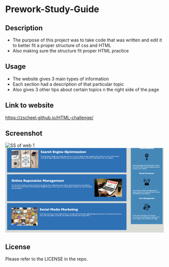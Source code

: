 # Prework-Study-Guide

## Description

- The purpose of this project was to take code that was written and edit it to better fit a proper structure of css and HTML
- Also making sure the structure fit proper HTML practice


## Usage

- The website gives 3 main types of information  
- Each section had a description of that particular topic
- Also gives 3 other tips about certain topics n the right side of the page

## Link to website 

https://zscheel.github.io/HTML-challenge/

## Screenshot

![SS of web 1](/assets/css/images/screenshot%20of%20web%201.png)
![SS of web 2](/assets/css/images/screenshot%20of%20web%202.png)

## License

Please refer to the LICENSE in the repo.
